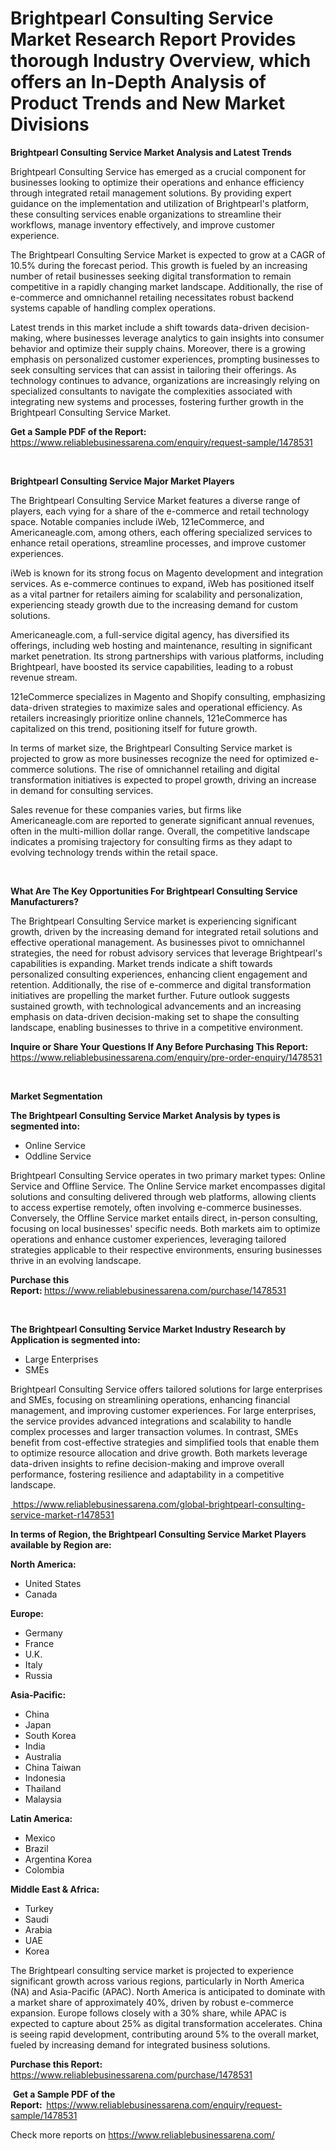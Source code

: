 <p><h1>Brightpearl Consulting Service Market Research Report Provides thorough Industry Overview, which offers an In-Depth Analysis of Product Trends and New Market Divisions</h1></p><p><strong>Brightpearl Consulting Service Market Analysis and Latest Trends</strong></p>
<p><p>Brightpearl Consulting Service has emerged as a crucial component for businesses looking to optimize their operations and enhance efficiency through integrated retail management solutions. By providing expert guidance on the implementation and utilization of Brightpearl's platform, these consulting services enable organizations to streamline their workflows, manage inventory effectively, and improve customer experience.</p><p>The Brightpearl Consulting Service Market is expected to grow at a CAGR of 10.5% during the forecast period. This growth is fueled by an increasing number of retail businesses seeking digital transformation to remain competitive in a rapidly changing market landscape. Additionally, the rise of e-commerce and omnichannel retailing necessitates robust backend systems capable of handling complex operations. </p><p>Latest trends in this market include a shift towards data-driven decision-making, where businesses leverage analytics to gain insights into consumer behavior and optimize their supply chains. Moreover, there is a growing emphasis on personalized customer experiences, prompting businesses to seek consulting services that can assist in tailoring their offerings. As technology continues to advance, organizations are increasingly relying on specialized consultants to navigate the complexities associated with integrating new systems and processes, fostering further growth in the Brightpearl Consulting Service Market.</p></p>
<p><strong>Get a Sample PDF of the Report:&nbsp;</strong> <a href="https://www.reliablebusinessarena.com/enquiry/request-sample/1478531?utm_campaign=2800&utm_medium=2&utm_source=Github&utm_content=ia&utm_term=23032025&utm_id=brightpearl-consulting-service">https://www.reliablebusinessarena.com/enquiry/request-sample/1478531</a></p>
<p>&nbsp;</p>
<p><strong>Brightpearl Consulting Service Major Market Players</strong></p>
<p><p>The Brightpearl Consulting Service Market features a diverse range of players, each vying for a share of the e-commerce and retail technology space. Notable companies include iWeb, 121eCommerce, and Americaneagle.com, among others, each offering specialized services to enhance retail operations, streamline processes, and improve customer experiences.</p><p>iWeb is known for its strong focus on Magento development and integration services. As e-commerce continues to expand, iWeb has positioned itself as a vital partner for retailers aiming for scalability and personalization, experiencing steady growth due to the increasing demand for custom solutions. </p><p>Americaneagle.com, a full-service digital agency, has diversified its offerings, including web hosting and maintenance, resulting in significant market penetration. Its strong partnerships with various platforms, including Brightpearl, have boosted its service capabilities, leading to a robust revenue stream.</p><p>121eCommerce specializes in Magento and Shopify consulting, emphasizing data-driven strategies to maximize sales and operational efficiency. As retailers increasingly prioritize online channels, 121eCommerce has capitalized on this trend, positioning itself for future growth.</p><p>In terms of market size, the Brightpearl Consulting Service market is projected to grow as more businesses recognize the need for optimized e-commerce solutions. The rise of omnichannel retailing and digital transformation initiatives is expected to propel growth, driving an increase in demand for consulting services. </p><p>Sales revenue for these companies varies, but firms like Americaneagle.com are reported to generate significant annual revenues, often in the multi-million dollar range. Overall, the competitive landscape indicates a promising trajectory for consulting firms as they adapt to evolving technology trends within the retail space.</p></p>
<p>&nbsp;</p>
<p><strong>What Are The Key Opportunities For Brightpearl Consulting Service Manufacturers?</strong></p>
<p><p>The Brightpearl Consulting Service market is experiencing significant growth, driven by the increasing demand for integrated retail solutions and effective operational management. As businesses pivot to omnichannel strategies, the need for robust advisory services that leverage Brightpearl's capabilities is expanding. Market trends indicate a shift towards personalized consulting experiences, enhancing client engagement and retention. Additionally, the rise of e-commerce and digital transformation initiatives are propelling the market further. Future outlook suggests sustained growth, with technological advancements and an increasing emphasis on data-driven decision-making set to shape the consulting landscape, enabling businesses to thrive in a competitive environment.</p></p>
<p><strong>Inquire or Share Your Questions If Any Before Purchasing This Report:</strong> <a href="https://www.reliablebusinessarena.com/enquiry/pre-order-enquiry/1478531?utm_campaign=2800&utm_medium=2&utm_source=Github&utm_content=ia&utm_term=23032025&utm_id=brightpearl-consulting-service">https://www.reliablebusinessarena.com/enquiry/pre-order-enquiry/1478531</a></p>
<p>&nbsp;</p>
<p><strong>Market Segmentation</strong></p>
<p><strong>The Brightpearl Consulting Service Market Analysis by types is segmented into:</strong></p>
<p><ul><li>Online Service</li><li>Oddline Service</li></ul></p>
<p><p>Brightpearl Consulting Service operates in two primary market types: Online Service and Offline Service. The Online Service market encompasses digital solutions and consulting delivered through web platforms, allowing clients to access expertise remotely, often involving e-commerce businesses. Conversely, the Offline Service market entails direct, in-person consulting, focusing on local businesses' specific needs. Both markets aim to optimize operations and enhance customer experiences, leveraging tailored strategies applicable to their respective environments, ensuring businesses thrive in an evolving landscape.</p></p>
<p><strong>Purchase this Report:&nbsp;</strong><a href="https://www.reliablebusinessarena.com/purchase/1478531?utm_campaign=2800&utm_medium=2&utm_source=Github&utm_content=ia&utm_term=23032025&utm_id=brightpearl-consulting-service">https://www.reliablebusinessarena.com/purchase/1478531</a></p>
<p>&nbsp;</p>
<p><strong>The Brightpearl Consulting Service Market Industry Research by Application is segmented into:</strong></p>
<p><ul><li>Large Enterprises</li><li>SMEs</li></ul></p>
<p><p>Brightpearl Consulting Service offers tailored solutions for large enterprises and SMEs, focusing on streamlining operations, enhancing financial management, and improving customer experiences. For large enterprises, the service provides advanced integrations and scalability to handle complex processes and larger transaction volumes. In contrast, SMEs benefit from cost-effective strategies and simplified tools that enable them to optimize resource allocation and drive growth. Both markets leverage data-driven insights to refine decision-making and improve overall performance, fostering resilience and adaptability in a competitive landscape.</p></p>
<p><a href="https://www.reliablebusinessarena.com/global-brightpearl-consulting-service-market-r1478531?utm_campaign=2800&utm_medium=2&utm_source=Github&utm_content=ia&utm_term=23032025&utm_id=brightpearl-consulting-service">&nbsp;https://www.reliablebusinessarena.com/global-brightpearl-consulting-service-market-r1478531</a></p>
<p><strong>In terms of Region, the Brightpearl Consulting Service Market Players available by Region are:</strong></p>
<p>
    <p> <strong> North America: </strong>
        <ul>
            <li>United States</li>
            <li>Canada</li>
        </ul>
        </p> 
    <p> <strong> Europe: </strong>
        <ul>
            <li>Germany</li>
            <li>France</li>
            <li>U.K.</li>
            <li>Italy</li>
            <li>Russia</li>
        </ul>
        </p> 
    <p> <strong> Asia-Pacific: </strong>
        <ul>
            <li>China</li>
            <li>Japan</li>
            <li>South Korea</li>
            <li>India</li>
            <li>Australia</li>
            <li>China Taiwan</li>
            <li>Indonesia</li>
            <li>Thailand</li>
            <li>Malaysia</li>
        </ul>
        </p> 
    <p> <strong> Latin America: </strong>
        <ul>
            <li>Mexico</li>
            <li>Brazil</li>
            <li>Argentina Korea</li>
            <li>Colombia</li>
        </ul>
        </p> 
    <p> <strong> Middle East & Africa: </strong>
        <ul>
            <li>Turkey</li>
            <li>Saudi</li>
            <li>Arabia</li>
            <li>UAE</li>
            <li>Korea</li>
        </ul>
    </p>
    </p>
<p><p>The Brightpearl consulting service market is projected to experience significant growth across various regions, particularly in North America (NA) and Asia-Pacific (APAC). North America is anticipated to dominate with a market share of approximately 40%, driven by robust e-commerce expansion. Europe follows closely with a 30% share, while APAC is expected to capture about 25% as digital transformation accelerates. China is seeing rapid development, contributing around 5% to the overall market, fueled by increasing demand for integrated business solutions.</p></p>
<p><strong>Purchase this Report: </strong><a href="https://www.reliablebusinessarena.com/purchase/1478531?utm_campaign=2800&utm_medium=2&utm_source=Github&utm_content=ia&utm_term=23032025&utm_id=brightpearl-consulting-service">https://www.reliablebusinessarena.com/purchase/1478531</a></p>
<p>&nbsp;<strong>Get a Sample PDF of the Report:&nbsp;&nbsp;</strong><a href="https://www.reliablebusinessarena.com/enquiry/request-sample/1478531?utm_campaign=2800&utm_medium=2&utm_source=Github&utm_content=ia&utm_term=23032025&utm_id=brightpearl-consulting-service">https://www.reliablebusinessarena.com/enquiry/request-sample/1478531</a></p>
<p><strong></strong></p>
<p>Check more reports on <a href="https://www.reliablebusinessarena.com/?utm_campaign=2800&utm_medium=2&utm_source=Github&utm_content=ia&utm_term=23032025&utm_id=brightpearl-consulting-service">https://www.reliablebusinessarena.com/</a></p>